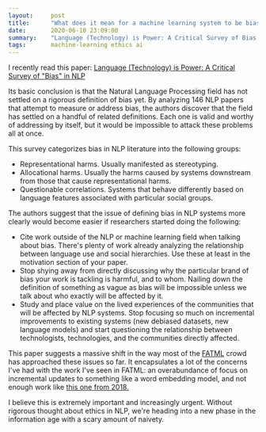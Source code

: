 ```yaml
---
layout:     post
title:      "What does it mean for a machine learning system to be biased?"
date:       2020-06-10 23:09:00
summary:    "Language (Technology) is Power: A Critical Survey of Bias in NLP"
tags:       machine-learning ethics ai
---
```


I recently read this paper: [Language (Technology) is Power: A Critical Survey of "Bias" in NLP](https://arxiv.org/abs/2005.14050)

Its basic conclusion is that the Natural Language Processing field has not settled on a rigorous definition of bias yet. By analyzing 146 NLP papers that attempt to measure or address bias, the authors discover that the field has settled on a handful of related definitions. Each one is valid and worthy of addressing by itself, but it would be impossible to attack these problems all at once.

This survey categorizes bias in NLP literature into the following groups:

* Representational harms. Usually manifested as stereotyping.
* Allocational harms. Usually the harms caused by systems downstream from those that cause representational harms.
* Questionable correlations. Systems that behave differently based on language features associated with particular social groups.

The authors suggest that the issue of defining bias in NLP systems more clearly would become easier if researchers started doing the following:

* Cite work outside of the NLP or machine learning field when talking about bias. There's plenty of work already analyzing the relationship between language use and social hierarchies. Use these at least in the motivation section of your paper.
* Stop shying away from directly discussing why the particular brand of bias your work is tackling is harmful, and to whom. Nailing down the definition of something as vague as bias will be impossible unless we talk about who exactly will be affected by it.
* Study and place value on the lived experiences of the communities that will be affected by NLP systems. Stop focusing so much on incremental improvements to existing systems (new debiased datasets, new language models) and start questioning the relationship between technologists, technologies, and the communities directly affected.

This paper suggests a massive shift in the way most of the [FATML](https://www.fatml.org/) crowd has approached these issues so far. It encapsulates a lot of the concerns I've had with the work I've seen in FATML: an overabundance of focus on incremental updates to something like a word embedding model, and not enough work like [this one from 2018.](https://arxiv.org/pdf/1807.00553.pdf)

I believe this is extremely important and increasingly urgent. Without rigorous thought about ethics in NLP, we're heading into a new phase in the information age with a scary amount of naivety.